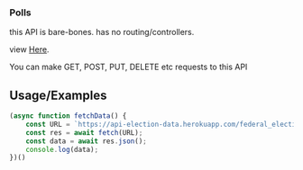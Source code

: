 ### Polls


this API is bare-bones. has no routing/controllers.

view [Here](https://api-fed-election-votes.herokuapp.com/results).

You can make GET, POST, PUT, DELETE etc requests to this API

## Usage/Examples

```javascript
(async function fetchData() {
    const URL = `https://api-election-data.herokuapp.com/federal_election_votes`
    const res = await fetch(URL);
    const data = await res.json();
    console.log(data);
})()
```
